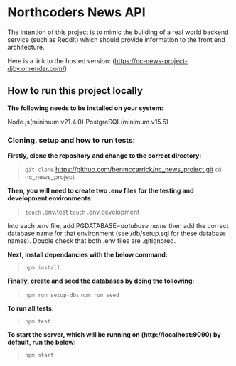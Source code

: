 # Northcoders News API

The intention of this project is to mimic the building of a real world backend service (such as Reddit) which should provide information to the front end architecture.

Here is a link to the hosted version: (https://nc-news-project-djbv.onrender.com/)

## How to run this project locally

**The following needs to be installed on your system:**

Node.js(minimum v21.4.0)
PostgreSQL(minimum v15.5)

### Cloning, setup and how to run tests:

**Firstly, clone the repository and change to the correct directory:**

> `git clone` https://github.com/benmccarrick/nc_news_project.git
> `cd` nc_news_project

**Then, you will need to create two .env files for the testing and development environments:**

> `touch` .env.test
> `touch` .env.development

Into each .env file, add PGDATABASE=*database name* then add the correct database name for that environment (see /db/setup.sql for these database names). Double check that both .env files are .gitignored.

**Next, install dependancies with the below command:**

> `npm install`

**Finally, create and seed the databases by doing the following:**

> `npm run setup-dbs`
> `npm run seed`

**To run all tests:**

> `npm test`

**To start the server, which will be running on (http://localhost:9090) by default, run the below:**

> `npm start`

